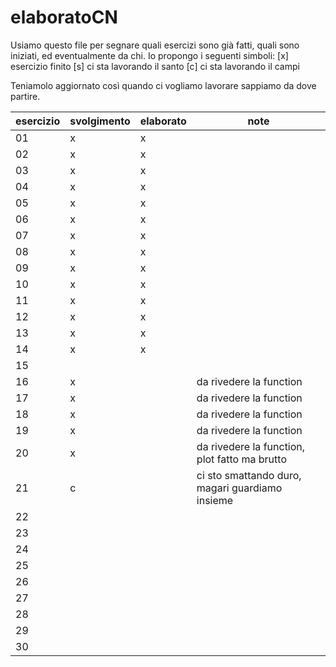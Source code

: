# elaboratoCN

Usiamo questo file per segnare quali esercizi sono già fatti, quali sono iniziati, ed eventualmente da chi.
Io propongo i seguenti simboli:
  [x]   esercizio finito
  [s]   ci sta lavorando il santo
  [c]   ci sta lavorando il campi

Teniamolo aggiornato così quando ci vogliamo lavorare sappiamo da dove partire.

|esercizio|svolgimento|elaborato|note|
|---------|-----------|---------|----|
|01|x|x| |
|02|x|x| |
|03|x|x| |
|04|x|x| |
|05|x|x| |
|06|x|x| |
|07|x|x| |
|08|x|x| |
|09|x|x| |
|10|x|x| |
|11|x|x| |
|12|x|x| |
|13|x|x| |
|14|x|x| |
|15| | | |
|16|x| |da rivedere la function|
|17|x| |da rivedere la function|
|18|x| |da rivedere la function|
|19|x| |da rivedere la function|
|20|x| |da rivedere la function, plot fatto ma brutto|
|21|c| |ci sto smattando duro, magari guardiamo insieme|
|22| | | |
|23| | | |
|24| | | |
|25| | | |
|26| | | |
|27| | | |
|28| | | |
|29| | | |
|30| | | |
